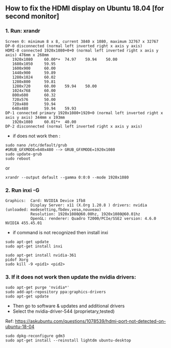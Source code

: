 ## How to fix the HDMI display on Ubuntu 18.04 [for second monitor]
### 1. Run: xrandr
```
Screen 0: minimum 8 x 8, current 3840 x 1080, maximum 32767 x 32767
DP-0 disconnected (normal left inverted right x axis y axis)
HDMI-0 connected 1920x1080+0+0 (normal left inverted right x axis y axis) 476mm x 268mm
   1920x1080     60.00*+  74.97    59.94    50.00  
   1680x1050     59.95  
   1600x900      60.00  
   1440x900      59.89  
   1280x1024     60.02  
   1280x800      59.81  
   1280x720      60.00    59.94    50.00  
   1024x768      60.00  
   800x600       60.32  
   720x576       50.00  
   720x480       59.94  
   640x480       59.94    59.93  
DP-1 connected primary 1920x1080+1920+0 (normal left inverted right x axis y axis) 344mm x 193mm
   1920x1080     60.01*+  40.00  
DP-2 disconnected (normal left inverted right x axis y axis)

```
- if does not work then :
```
sudo nano /etc/default/grub
#GRUB_GFXMODE=640x480 --> GRUB_GFXMODE=1920x1080 
sudo update-grub
sudo reboot
```
or
```
xrandr --output default --gamma 0:0:0 --mode 1920x1080
```

###  2. Run inxi -G
```
Graphics:  Card: NVIDIA Device 1fb8
           Display Server: x11 (X.Org 1.20.8 ) drivers: nvidia (unloaded: modesetting,fbdev,vesa,nouveau)
           Resolution: 1920x1080@60.00hz, 1920x1080@60.01hz
           OpenGL: renderer: Quadro T2000/PCIe/SSE2 version: 4.6.0 NVIDIA 455.45.01

```
-  if command is not recognized then install inxi
```
sudo apt-get update
sudo apt-get install inxi
```

```
sudo apt-get install nvidia-361
pidof Xorg
sudo kill -9 <pid1> <pid2>
```

### 3. If it does not work then update the nvidia drivers:
```
sudo apt-get purge 'nvidia*'
sudo add-apt-repository ppa:graphics-drivers
sudo apt-get update
```
- Then go to software & updates and additional drivers 
- Select the nvidia-driver-544 (proprietary,tested)


Ref: 
https://askubuntu.com/questions/1078539/hdmi-port-not-detected-on-ubuntu-18-04
```
sudo dpkg-reconfigure gdm3
sudo apt-get install --reinstall lightdm ubuntu-desktop
```

